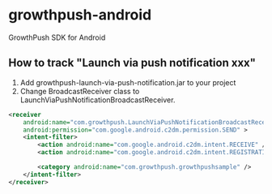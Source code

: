 growthpush-android
==================

GrowthPush SDK for Android

## How to track "Launch via push notification xxx"

1. Add growthpush-launch-via-push-notification.jar to your project
1. Change BroadcastReceiver class to LaunchViaPushNotificationBroadcastReceiver.

```xml
<receiver
    android:name="com.growthpush.LaunchViaPushNotificationBroadcastReceiver"
    android:permission="com.google.android.c2dm.permission.SEND" >
    <intent-filter>
        <action android:name="com.google.android.c2dm.intent.RECEIVE" />
        <action android:name="com.google.android.c2dm.intent.REGISTRATION" />

        <category android:name="com.growthpush.growthpushsample" />
    </intent-filter>
</receiver>
```
